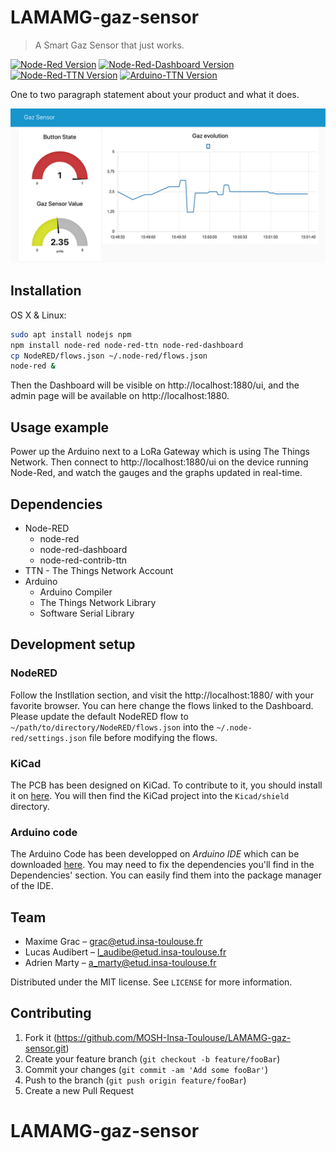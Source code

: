 # LAMAMG-gaz-sensor

> A Smart Gaz Sensor that just works.

[![Node-Red Version][node-red-image]][node-red-url]
[![Node-Red-Dashboard Version][node-red-dashboard-image]][node-red-dashboard-url]
[![Node-Red-TTN Version][node-red-ttn-image]][node-red-ttn-url]
[![Arduino-TTN Version][arduino-ttn-image]][arduino-ttn-url]

One to two paragraph statement about your product and what it does.

![](screenshot.png)

## Installation

OS X & Linux:

```bash
sudo apt install nodejs npm
npm install node-red node-red-ttn node-red-dashboard
cp NodeRED/flows.json ~/.node-red/flows.json
node-red &
```

Then the Dashboard will be visible on http://localhost:1880/ui, and the admin page
will be available on http://localhost:1880.

## Usage example

Power up the Arduino next to a LoRa Gateway which is using The Things Network.
Then connect to http://localhost:1880/ui on the device running Node-Red, and watch
the gauges and the graphs updated in real-time.

## Dependencies

* Node-RED
    * node-red
    * node-red-dashboard
    * node-red-contrib-ttn
* TTN - The Things Network Account
* Arduino
    * Arduino Compiler
    * The Things Network Library
    * Software Serial Library

## Development setup

### NodeRED
Follow the Instllation section, and visit the http://localhost:1880/ with your
favorite browser. You can here change the flows linked to the Dashboard.
Please update the default NodeRED flow to `~/path/to/directory/NodeRED/flows.json`
into the `~/.node-red/settings.json` file before modifying the flows.

### KiCad
The PCB has been designed on KiCad. To contribute to it, you should install it on
[here](http://kicad-pcb.org/download/).
You will then find the KiCad project into the `Kicad/shield` directory.

### Arduino code
The Arduino Code has been developped on _Arduino IDE_ which can be
downloaded [here](https://www.arduino.cc/en/Main/Software). You may need
to fix the dependencies you'll find in the Dependencies' section.
You can easily find them into the package manager of the IDE.

## Team

- Maxime Grac – grac@etud.insa-toulouse.fr
- Lucas Audibert – l_audibe@etud.insa-toulouse.fr
- Adrien Marty – a_marty@etud.insa-toulouse.fr

Distributed under the MIT license. See ``LICENSE`` for more information.

## Contributing

1. Fork it (https://github.com/MOSH-Insa-Toulouse/LAMAMG-gaz-sensor.git)
2. Create your feature branch (`git checkout -b feature/fooBar`)
3. Commit your changes (`git commit -am 'Add some fooBar'`)
4. Push to the branch (`git push origin feature/fooBar`)
5. Create a new Pull Request

<!-- Markdown link & img dfn's -->
[node-red-image]: https://img.shields.io/badge/node--red-v0.19.5-orange.svg
[node-red-url]: https://nodered.org
[node-red-dashboard-image]: https://img.shields.io/badge/node--red--dashboard-v2.9.8-orange.svg
[node-red-dashboard-url]: https://github.com/node-red/node-red-dashboard
[node-red-ttn-image]: https://img.shields.io/badge/node--red--ttn-v2.0.4-orange.svg
[node-red-ttn-url]: https://www.npmjs.com/package/node-red-contrib-ttn
[arduino-ttn-image]: https://img.shields.io/badge/TTN_Arduino-v2.5.13-orange.svg
[arduino-ttn-url]: https://github.com/TheThingsNetwork/arduino-device-lib
# LAMAMG-gaz-sensor
